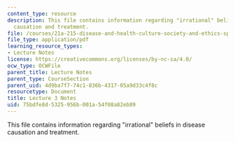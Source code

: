 ```yaml
---
content_type: resource
description: This file contains information regarding "irrational" beliefs in disease
  causation and treatment.
file: /courses/21a-215-disease-and-health-culture-society-and-ethics-spring-2012/75bdfe8d5325956b001a54f08a82eb89_MIT21A_215S12_lecture_03.pdf
file_type: application/pdf
learning_resource_types:
- Lecture Notes
license: https://creativecommons.org/licenses/by-nc-sa/4.0/
ocw_type: OCWFile
parent_title: Lecture Notes
parent_type: CourseSection
parent_uid: 4d9ba7f7-74c1-836b-4317-05a9d33c4f8c
resourcetype: Document
title: Lecture 3 Notes
uid: 75bdfe8d-5325-956b-001a-54f08a82eb89
---
```

This file contains information regarding "irrational" beliefs in disease causation and treatment.
